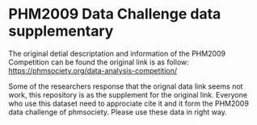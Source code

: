 # PHM2009 Data Challenge data supplementary

The original detial descriptation and information of the PHM2009 Competition can be found the original link is as follow: https://phmsociety.org/data-analysis-competition/

Some of the researchers response that the orignal data link seems not work, this repository is as the supplement for the original link. 
Everyone who use this dataset need to approciate cite it and it form the PHM2009 data challenge of phmsociety. 
Please use these data in right way.
